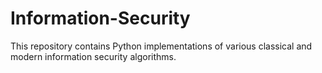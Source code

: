 # Information-Security
This repository contains Python implementations of various classical and modern information security algorithms.
